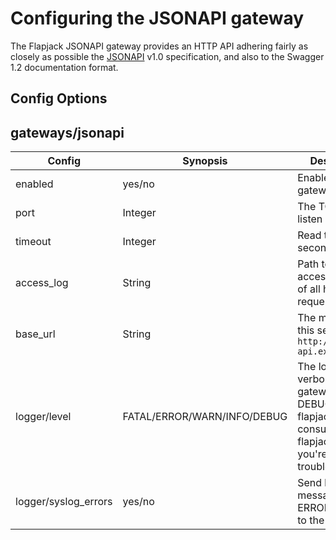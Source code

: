 # Configuring the JSONAPI gateway

The Flapjack JSONAPI gateway provides an HTTP API adhering fairly as closely as possible the [JSONAPI](http://jsonapi.org) v1.0 specification, and also to the Swagger 1.2 documentation format.

## Config Options

## gateways/jsonapi

| Config | Synopsis | Description |
|--------|----------|-------------|
| enabled | yes/no  | Enable this gateway? |
| port    | Integer  | The TCP port to listen on |
| timeout | Integer  | Read timeout in seconds |
| access_log | String  | Path to the access log (log of all http requests) |
| base_url | String | The main URL of this service, eg `http://flapjack-api.example/` |
| logger/level | FATAL/ERROR/WARN/INFO/DEBUG | The logging verbosity of the gateway. Set to DEBUG, reload flapjack, and consult flapjack.log if you're having trouble. |
| logger/syslog_errors | yes/no | Send logging messages at ERROR or FATAL to the syslog |

